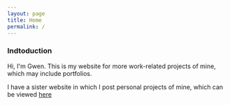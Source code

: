 ```yaml
---
layout: page
title: Home
permalink: /
---
```


### Indtoduction

Hi, I'm Gwen. This is my website for more work-related projects of mine, which may include portfolios.

I have a sister website in which I post personal projects of mine, which can be viewed [here](https://gwenthewelshgal.github.io/)